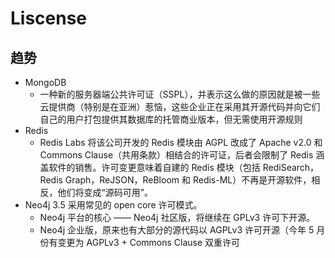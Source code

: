 # Liscense

## 趋势

* MongoDB
  - 一种新的服务器端公共许可证（SSPL），并表示这么做的原因就是被一些云提供商（特别是在亚洲）惹恼，这些企业正在采用其开源代码并向它们自己的用户打包提供其数据库的托管商业版本，但无需使用开源规则
* Redis
  - Redis Labs 将该公司开发的 Redis 模块由 AGPL 改成了 Apache v2.0 和 Commons Clause（共用条款）相结合的许可证，后者会限制了 Redis 涵盖软件的销售。许可变更意味着自建的 Redis 模块（包括 RediSearch，Redis Graph，ReJSON，ReBloom 和 Redis-ML）不再是开源软件，相反，他们将变成“源码可用”。
* Neo4j 3.5 采用常见的 open core 许可模式。
  * Neo4j 平台的核心 —— Neo4j 社区版，将继续在 GPLv3 许可下开源。
  * Neo4j 企业版，原来也有大部分的源代码以 AGPLv3 许可开源（今年 5 月份有变更为 AGPLv3 + Commons Clause 双重许可
